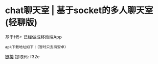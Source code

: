 # chat聊天室 | 基于socket的多人聊天室(轻聊版)


基于H5+ 已经做成移动端App


`apk下载地址如下：（暂时只支持安卓）`

[链接](https://pan.baidu.com/s/1JAyzDFgFgpH6ObQav5yrfw) 
提取码: f32e 